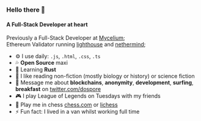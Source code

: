 ### Hello there 👋

#### A Full-Stack Developer at heart

Previously a Full-Stack Developer at [Mycelium](https://mycelium.xyz);<br>
Ethereum Validator running [lighthouse](https://github.com/sigp/lighthouse) and [nethermind](https://nethermind.io/);<br>

- ⚙️ I use daily: `.js`, `.html`, `.css`, `.ts`
- 💦 **Open Source** maxi
- 🌱 Learning **Rust**
- 📕 I like reading non-fiction (mostly biology or history) or science fiction
- 💬 Message me about **blockchains**, **anonymity**, **development**, **surfing**, **breakfast** on [twitter.com/dospore](https://twitter.com/_dospore)
- 🎮 I play League of Legends on Tuesdays with my friends
- 🎲 Play me in chess [chess.com](https://www.chess.com/member/dospore) or [lichess](https://lichess.org/@/DeDossBoss)
- ⚡️ Fun fact: I lived in a van whilst working full time

